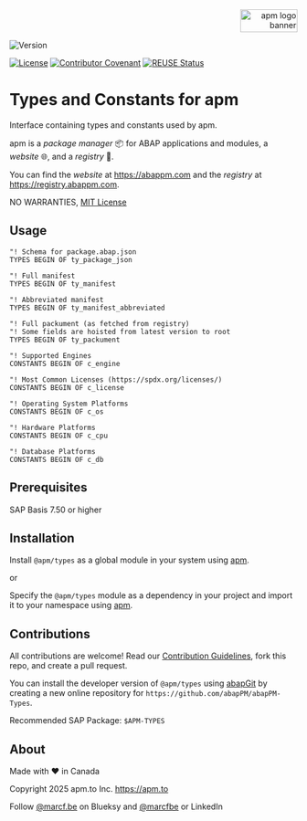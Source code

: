 <div align="right">
  <picture>
    <img width="100" height="40" alt="apm logo banner" src="https://github.com/abapPM/abapPM/blob/main/img/apm_banner.png?raw=true&ver=1.0.0">
  </picture>
</div>

![Version](https://img.shields.io/endpoint?url=https://shield.abappm.com/github/abapPM/abapPM-Types/src/zif_types.intf.abap/c_version&label=Version&color=blue)

[![License](https://img.shields.io/github/license/abapPM/abapPM-Types?label=License&color=success)](https://github.com/abapPM/abapPM-Types/blob/main/LICENSE)
[![Contributor Covenant](https://img.shields.io/badge/Contributor%20Covenant-2.1-4baaaa.svg?color=success)](https://github.com/abapPM/.github/blob/main/CODE_OF_CONDUCT.md)
[![REUSE Status](https://api.reuse.software/badge/github.com/abapPM/abapPM-Types)](https://api.reuse.software/info/github.com/abapPM/abapPM-Types)

# Types and Constants for apm

Interface containing types and constants used by apm.

apm is a *package manager* 📦 for ABAP applications and modules, a *website* 🌐, and a *registry* 📑.

You can find the *website* at https://abappm.com and the *registry* at https://registry.abappm.com.

NO WARRANTIES, [MIT License](LICENSE)

## Usage

```abap
"! Schema for package.abap.json
TYPES BEGIN OF ty_package_json

"! Full manifest
TYPES BEGIN OF ty_manifest

"! Abbreviated manifest
TYPES BEGIN OF ty_manifest_abbreviated

"! Full packument (as fetched from registry)
"! Some fields are hoisted from latest version to root
TYPES BEGIN OF ty_packument

"! Supported Engines
CONSTANTS BEGIN OF c_engine

"! Most Common Licenses (https://spdx.org/licenses/)
CONSTANTS BEGIN OF c_license

"! Operating System Platforms
CONSTANTS BEGIN OF c_os

"! Hardware Platforms
CONSTANTS BEGIN OF c_cpu

"! Database Platforms
CONSTANTS BEGIN OF c_db
```

## Prerequisites

SAP Basis 7.50 or higher

## Installation

Install `@apm/types` as a global module in your system using [apm](https://abappm.com).

or

Specify the `@apm/types` module as a dependency in your project and import it to your namespace using [apm](https://abappm.com).

## Contributions

All contributions are welcome! Read our [Contribution Guidelines](https://github.com/abapPM/abapPM-Types/blob/main/CONTRIBUTING.md), fork this repo, and create a pull request.

You can install the developer version of `@apm/types` using [abapGit](https://github.com/abapGit/abapGit) by creating a new online repository for `https://github.com/abapPM/abapPM-Types`.

Recommended SAP Package: `$APM-TYPES`

## About

Made with ❤ in Canada

Copyright 2025 apm.to Inc. <https://apm.to>

Follow [@marcf.be](https://bsky.app/profile/marcf.be) on Blueksy and [@marcfbe](https://linkedin.com/in/marcfbe) or LinkedIn
